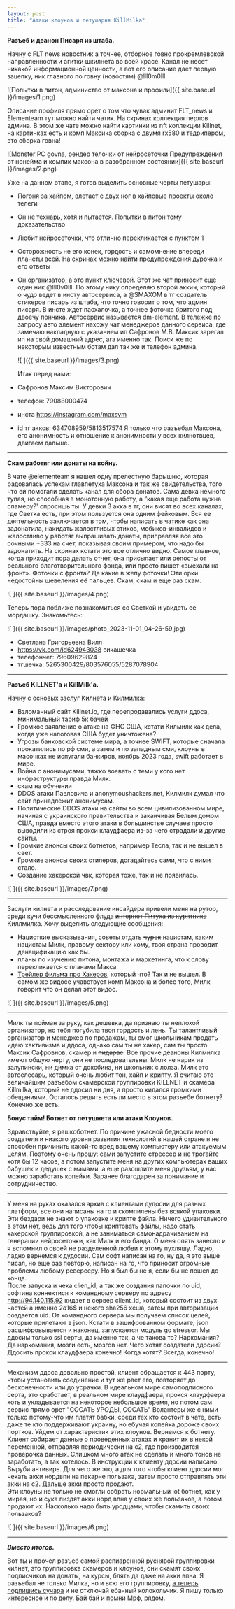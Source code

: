 ```yaml
---
layout: post
title: "Атаки клоунов и петушарня KillMilka"
---
```


**Разъеб и деанон Писаря из штаба.**
    
  Начну с FLT news новостник а точнее, отборное говно прокремлевской направленности и агитки шкилнета во всей красе. Канал не несет никакой информационной ценности, а вот его описание дает первую зацепку, ник главного по говну (новостям) @lll0m0lll.
  
  ![Попытки в питон, администво от максона и профили]({{ site.baseurl }}/images/1.png)
   
  Описание профиля прямо орет о том что чувак админит FLT_news и Elementeam тут можно найти чатик. На скринах коллекция перлов админа. В этом же чате можно найти картинки из nft коллекции Killnet, на картинках есть и комп Максика сборка с двумя rx580 и тедрипером, это сборка говна!
  
   ![Monster PC govna, рендер телочки от нейросеточки Предупреждения от нонейма и компик максона в разобранном состоянии]({{ site.baseurl }}/images/2.png)
  
   Уже на данном этапе, я готов выделить основные черты петушары:
- Погоня за хайпом, влетает с двух ног в хайповые проекты около телеги
- Он не технарь, хотя и пытается. Попытки в питон тому доказательство
- Любит нейросеточки, что отлично перекликается с пунктом 1
- Осторожность не его конек, гордость и самомнение впереди планеты всей. На скринах можно найти предупреждения дурочка и его ответы
- Он организатор, а это пункт ключевой.
  Этот же чат приносит еще один ник @lll0v0lll. По этому нику определяю второй аккич, который о чудо ведет в инсту автосервиса, а @SMAXOM в тг создатель стикеров писарь из штаба, что точно говорит о том, что админ писаря. В инсте ждет пасхалочка, а точнее фоточка бритого под двоечу пончика. Автосервис называется dm-element. В тележке  по запросу авто элемент нахожу чат менеджеров данного сервиса, где замечаю накладную с указанием ип Сафронов М.В. Максик зарегал ип на свой домашний адрес, ага именно так. Поиск же по некоторым известным ботам дал так же и телефон админа.
  
  ![ ]({{ site.baseurl }}/images/3.png)

  Итак перед нами:
- Сафронов Максим Викторович
- телефон: 79088000474
- инста https://instagram.com/maxsvm
- id тг акков: 634708959/5813517574
Я только что разъебал Максона, его анонимность и отношение к анонимности у всех килнотвцев, двигаем дальше.

---

 **Скам работяг или донаты на войну.**

   В чате @elementeam я нашел одну прелестную барышню, которая радовалась успехам главпетуха Максона и так же свидетельства, того что ей помогали сделать канал для сбора донатов. Сама девка немного тупая, но способная в монотонную работу, а “какая еще работа нужна спамеру?' спросишь ты. У девки 3 акка в тг, они висят во всех каналах, где Светка есть, при этом пользуется она одним фейковым. 
  Вся ее деятельность заключается в том, чтобы написать в чатике как она задонатила, накидать жалостливых стихов, мобиков-инвалидов и жалостливо у работяг выпрашивать донаты, приправляя все это сочными +333 на счет, показывая своим примером, что надо бы задонатить. На скринах кстати это все отлично видно. Самое главное, когда приходит пора делать отчет, она присылает или репосты от реального благотворительного фонда, или просто пишет «выехали на фронт». Фоточки с фронта? Да какие в жепу фоточки! Эти орки недостойны шевеления её пальцев. Скам, скам и еще раз скам.

  ![ ]({{ site.baseurl }}/images/4.png)

   Теперь пора поближе познакомиться со Светкой и увидеть ее мордашку. Знакомьтесь:
   
  ![ ]({{ site.baseurl }}/images/photo_2023-11-01_04-26-59.jpg)
  
- Светлана Григорьевна Вилл
- https://vk.com/id624943038 викашечка
- телефончег: 79609629824
- тгшечка: 5265300429/803576055/5287078904

---


**Разъеб KILLNET'а и KillMilk'a.**
  
Начну с основых заслуг Килнета и Килмилка:
- Взломанный сайт Killnet.io, где перепродавались услуги ддоса, минимальный тариф 5к бачей
- Громкое заявление о атаке на ФНС США, кстати Килмилк как дела, когда уже налоговая США будет уничтожена?
- Угрозы банковской системе мира, а точнее SWIFT, которые сначала прокатились по рф сми, а затем и по западным сми, клоуны в масочках не испугали банкиров, ноябрь 2023 года, swift работает в мире.
- Война с анонимусами, тяжко воевать с теми у кого нет инфраструктуры правда Милк.
- скам на обучении
- DDOS атаки Павловича и anonymoushackers.net, Килмилк думал что сайт принадлежит анонимусам. 
- Политические DDOS атаки на сайты во всем цивилизованном мире, начиная с украинского правительства и заканчивая Белым домом США, правда вместо этого атаки в большинстве случаев просто выводили из строя прокси клаудфаера из-за чего страдали и другие сайты.
- Громкие анонсы своих ботнетов, например Тесла, так и не вышел в свет.
- Громкие анонсы своих стилеров, догадайтесь сами, что с ними стало. 
- Создание хакерской чвк, которая тоже, так и не появилась.

![ ]({{ site.baseurl }}/images/7.png)

---

  Заслуги килнета и расследование инсайдера привели меня на рутор, среди кучи бессмысленного флуда ~~интернет Питуха из курятника~~ Киллмилка. Хочу выделить следующие сообщения:
- Нацисткие высказывания, советы отдать ~~чурок~~  нацистам, каким нацистам Милк, правому сектору или кому, твоя страна проводит денацификацию как бы.
- планы по изучению питона, монтажа и маркетинга, что к слову перекликается с планами Макса
- [Трейлер фильма про Хакеров](https://www.youtube.com/watch?v=16zjvynhWN8), который что? Так и не вышел. В самом же видосе учавствует комп Максона и более того, Милк говорит что он делал этот видос.

 ![ ]({{ site.baseurl }}/images/5.png)

---

  Милк ты пойман за руку, как дешевка, да признаю ты неплохой организатор, но тебя погубила твоя гордость и лень. Ты талантливый организатор и менеджер по продажам, ты смог школьникам продать идею хактивизма и ддоса, однако сам ты не хакер, сам ты просто Максик Сафровнов, скамер и ~~пидарас~~.
Все прочие деаноны Килмилка имеют общую черту, они не последовательны. Милк не нарик из залупински, ни димка от доксбина, ни школьник с лолза. Милк это автослесарь, который очень любит тон, хайп и крипту. 
Я считаю это величайшим разъебом скамерской группировки KILLNET и скамера Killmilka, который не ддосил ни дня, а просто кидался громкими обещаниями. Осталось решить есть ли место в этом разъебе ботнету? Конечно же есть.
 
**Бонус тайм! Ботнет от петушнета или атаки Клоунов.**

Здравствуйте, я рашкоботнет. По причине ужасной бедности моего создателя и низкого уровня развития технологий в нашей стране я не способен причинить какой-то вред вашему компьютеру или атакуемым целям. Поэтому очень прошу: сами запустите стрессер и не трогайте хотя бы 12 часов, а потом запустите меня на других компьютерах ваших бабушек и дедушек с мамами, а еще разошлите меня друзьям, у нас можно заработать копейки. Заранее благодарен за понимание и сотрудничество.

---

  У меня на руках оказался архив с клиентами дудосии для разных платформ, все они написаны на го и скомпилены без всякой упаковки. Эти бездари не знают о упаковке и крипте файла. Ничего удивительного в этом нет, ведь для того чтобы криптовать файлы, надо стать хакерской группировкой, а не заниматься самонадрачиванием на генерации нейросеточки, как Милк и его банда. О меня опять занесло и я вспомнил о своей не разделенной любви к этому пухляшу. Ладно, ладно вернемся к дудосии. 
  Сам софт написан на го, ну да,  я это выше писал, но еще раз повторю, написан на го, что приносит огромные проблемы любому реверсеру. Но я был бы не я, если бы не пошел до конца.  
После запуска и чека clien_id, а так же создания папочки по uid, софтина коннектися к командному серверу по адресу http://94.140.115.92 кидает в сервер client_id, который состоит из двух частей а именно $2a$16$ и некого sha256 хеша, затем при авторизации создается uid. От командного сервера мы получаем список целей, которые прилетают в json. Кстати в зашифрованном формате, json расшифровывается и наконец, запускается модуль go stressor.
Мы ддосим только ssl серты, да именно так, а че такова то? 
Наркомания? Да наркомания, мозги есть, мозгов нет. 
Чего хотят создатели ддосии? Ддосить прокси клаудфаера конечно! 
Когда хотят? Всегда, конечно! 

---

  Механизм ддоса довольно простой, клиент обращается к 443 порту, чтобы установить соединение и тут же рвет его, повторяет до бесконечности или до усрачки. В идеальном мире самоподписного серта, это сработает, в реальном мире клаудфаера, прокся клаудфаера хоть и укладывается на некоторое небольшое время, но потом сам сервис прямо орет "СОСАТЬ УРОДЫ, СОСАТЬ"
Волантеры же с ними только потому-что им платят бабки, среди тех кто состоит в чате, есть даже те кто поддерживают украину, но ебучая копейка дороже своих портков. Уйдем от характеристик этих клоунов. Вернемся к ботнету. Клиент собирает данные о проведенных атаках и хранит их в некой переменной, отправляя периодически на с2, где производится проверочка данных. Слишком много атак не сделать и много тонов не заработать, а так хотелось.
В инструкции к клиенту ддосии написано. Выруби антивирь. Для чего же это, а для того чтобы клиент ддосии мог чекать акки нордвпн на пекарне пользака, затем просто отправлять эти акки на с2. Дальше акки просто продают.  
  Эти клоуны не только не смогли собрать нормальный iot ботнет, как у мирая, но и сука пиздят акки норд впна у своих же пользаков, а потом продают их. Насколько надо быть уродцами, чтобы скамить своих пользаков?
  
  ![ ]({{ site.baseurl }}/images/6.png)

---
  
***Вместо итогов.***
  
Вот ты и прочел разъеб самой распиаренной руснявой группировки килнет, это группировка скамеров и клоунов, они скамят своих подписчиков на донаты, на курсы, блять да даже на акки впна. Я разъебал не только Милка, но и всю его группировку, [а теперь подпишись сучара](https://t.me/l33trfm0x) и не отключай ебанный колокольчик. Я пишу только интересное и по делу. Бай бай и помни Мрф, рядом. 
